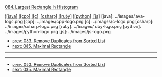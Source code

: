 [084. Largest Rectangle in Histogram](https://leetcode.com/problems/largest-rectangle-in-histogram/)

[![java]](../java/084-largest-rectangle-in-histogram.md)
[![cpp]](../cpp/084-largest-rectangle-in-histogram.md)
[![c]](../c/084-largest-rectangle-in-histogram.md)
[![csharp]](../csharp/084-largest-rectangle-in-histogram.md)
[![ruby]](../ruby/084-largest-rectangle-in-histogram.md)
[![python]](../python/084-largest-rectangle-in-histogram.md)
[![js]](../js/084-largest-rectangle-in-histogram.md)
[java]: ../images/java-logo.png
[cpp]: ../images/cpp-logo.png
[c]: ../images/c-logo.png
[csharp]: ../images/csharp-logo.png
[ruby]: ../images/ruby-logo.png
[python]: ../images/python-logo.png
[js]: ../images/js-logo.png

- [prev: 083. Remove Duplicates from Sorted List](083-remove-duplicates-from-sorted-list.md)
- [next: 085. Maximal Rectangle](085-maximal-rectangle.md)

---



---

- [prev: 083. Remove Duplicates from Sorted List](083-remove-duplicates-from-sorted-list.md)
- [next: 085. Maximal Rectangle](085-maximal-rectangle.md)
